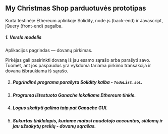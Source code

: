 ## My Christmas Shop parduotuvės prototipas

Kurta testinėje Ethereum aplinkoje Solidity, node.js (back-end) ir Javascript, jQuery (front-end) pagalba.

#####   1. Verslo modelis

Aplikacijos pagrindas — dovanų pirkimas. 

Pirkėjas gali pasirinkti dovaną iš jau esamo sąrašo arba parašyti savo. Tuomet, ant jos paspaudus yra vykdoma tariama pirkimo transakcija ir dovana išbraukiama iš sąrašo. 

2. ##### Pagrindinė programa parašyta Solidity kalba - `TodoList.sol`.

3. ##### Programa ištestuota Ganache lokaliame Ethereum tinkle.

4. ##### Logus skaityti galima taip pat Ganache GUI.

5. ##### Sukurtas tinklalapis, kuriame matosi naudotojo accountas, siūlomų ir jau užsakytų prekių - dovanų sąrašas.